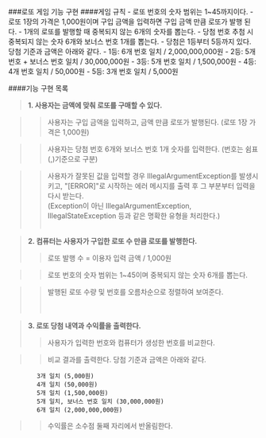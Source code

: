 ###로또 게임 기능 구현
####게임 규칙
    - 로또 번호의 숫자 범위는 1~45까지이다.
    - 로또 1장의 가격은 1,000원이며 구입 금액을 입력하면 구입 금액 만큼 로또가 발행 된다.
    - 1개의 로또를 발행할 때 중복되지 않는 6개의 숫자를 뽑는다.
    - 당첨 번호 추첨 시 중복되지 않는 숫자 6개와 보너스 번호 1개를 뽑는다.
    - 당첨은 1등부터 5등까지 있다. 당첨 기준과 금액은 아래와 같다.
        - 1등: 6개 번호 일치 / 2,000,000,000원
        - 2등: 5개 번호 + 보너스 번호 일치 / 30,000,000원
        - 3등: 5개 번호 일치 / 1,500,000원
        - 4등: 4개 번호 일치 / 50,000원
        - 5등: 3개 번호 일치 / 5,000원
        
####기능 구현 목록

> **1. 사용자는 금액에 맞춰 로또를 구매할 수 있다.**
   
>> 사용자는 구입 금액을 입력하고, 금액 만큼 로또가 발행된다. (로또 1장 가격은 1,000원)
       
>> 사용자는 당첨 번호 6개와 보너스 번호 1개 숫자를 입력한다. (번호는 쉼표(,)기준으로 구분)  

>> 사용자가 잘못된 값을 입력할 경우 IllegalArgumentException를 발생시키고, "[ERROR]"로 시작하는 에러 메시지를 출력 후 그 부분부터 입력을 다시 받는다.  
(Exception이 아닌 IllegalArgumentException, IllegalStateException 등과 같은 명확한 유형을 처리한다.)
<br><br>
    
> **2. 컴퓨터는 사용자가 구입한 로또 수 만큼 로또를 발행한다.**
>> 로또 발행 수 = 이용자 입력 금액 / 1,000원

>> 로또 번호의 숫자 범위는 1~45이며 중복되지 않는 숫자 6개를 뽑는다.

>> 발행된 로또 수량 및 번호를 오름차순으로 정렬하여 보여준다.  
<br><br>
    
>**3. 로또 당첨 내역과 수익률을 출력한다.**
>> 사용자가 입력한 번호와 컴퓨터가 생성한 번호를 비교한다.

>> 비교 결과를 출력한다. 당첨 기준과 금액은 아래와 같다.
        
            3개 일치 (5,000원)
            4개 일치 (50,000원)
            5개 일치 (1,500,000원)
            5개 일치, 보너스 번호 일치 (30,000,000원)
            6개 일치 (2,000,000,000원)       
>> 수익률은 소수점 둘째 자리에서 반올림한다. 
       
        
        